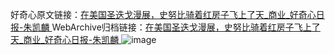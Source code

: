 好奇心原文链接：[在美国圣迭戈漫展，史努比骑着红房子飞上了天_商业_好奇心日报-朱凯麟 ](https://www.qdaily.com/articles/12427.html)
WebArchive归档链接：[在美国圣迭戈漫展，史努比骑着红房子飞上了天_商业_好奇心日报-朱凯麟 ](http://web.archive.org/web/20190623172657/https://www.qdaily.com/articles/12427.html)
![image](http://ww3.sinaimg.cn/large/007d5XDply1g3wjrnsgsuj30u02minmw)